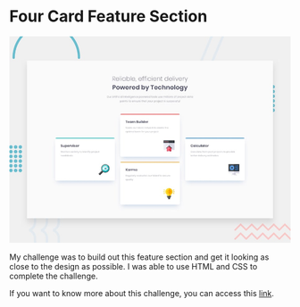 # Four Card Feature Section

![](/design/desktop-preview.jpg)

My challenge was to build out this feature section and get it looking as close to the design as possible. I was able to use HTML and CSS to complete the challenge.

If you want to know more about this challenge, you can access this [link](https://www.frontendmentor.io/challenges/four-card-feature-section-weK1eFYK).
